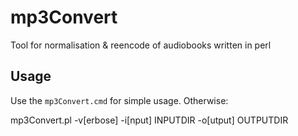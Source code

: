 # mp3Convert
Tool for normalisation &amp; reencode of audiobooks written in perl


## Usage
Use the `mp3Convert.cmd` for simple usage.
Otherwise:

mp3Convert.pl -v[erbose] -i[nput] INPUTDIR -o[utput] OUTPUTDIR
